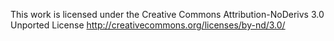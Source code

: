 This work is licensed under the Creative Commons Attribution-NoDerivs 3.0 Unported License
http://creativecommons.org/licenses/by-nd/3.0/

